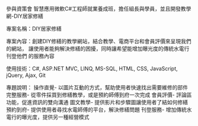 參與資策會 智慧應用微軟C#工程師就業養成班，擔任組長與學員，並且開發教學網-DIY居家修繕

專案名稱：DIY居家修繕

專案內容：創建DIY修繕的教學網站，結合教學、電商平台和會員評價來呈現我們的網站， 
                  讓使用者能夠解決修繕的困擾，同時讓希望能增加曝光度的傳統水電行刊登他們 
                  的服務內容

使用技術：C#, ASP.NET MVC, LINQ, MS-SQL, HTML, CSS, JavaScript, jQuery, Ajax, Git

專題說明：
操作直覺- 以圖片互動的方式，幫助使用者快速找出需要維修的部件
完整服務- 從零件採買到修繕教學，或是預約師傅到府一次完成
會員評價- 評論區功能，促進資訊的雙向溝通
圖文教學- 提供影片和步驟圖讓使用者了結如何修繕
預約到府- 提供使用者尋找水電師傅的平台，解決修繕問題
刊登服務- 增加傳統水電行的曝光度，提供另一種經營模式
